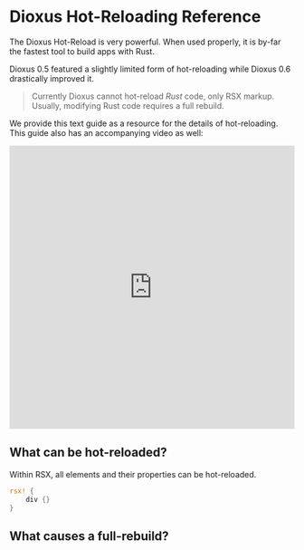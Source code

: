 # Dioxus Hot-Reloading Reference

The Dioxus Hot-Reload is very powerful. When used properly, it is by-far the fastest tool to build apps with Rust.

Dioxus 0.5 featured a slightly limited form of hot-reloading while Dioxus 0.6 drastically improved it.

> Currently Dioxus cannot hot-reload *Rust* code, only RSX markup. Usually, modifying Rust code requires a full rebuild.

We provide this text guide as a resource for the details of hot-reloading. This guide also has an accompanying video as well:


<iframe style="width: 100%" height="500px" class="centered-overflow" src="https://www.youtube.com/embed/Q4Xzz8OJEoc" title="Dioxus 0.6" frameborder="0" allow="accelerometer; autoplay; clipboard-write; encrypted-media; gyroscope; picture-in-picture; web-share" referrerpolicy="strict-origin-when-cross-origin" allowfullscreen></iframe>


## What can be hot-reloaded?

Within RSX, all elements and their properties can be hot-reloaded.

```rust
rsx! {
    div {}
}
```


## What causes a full-rebuild?



